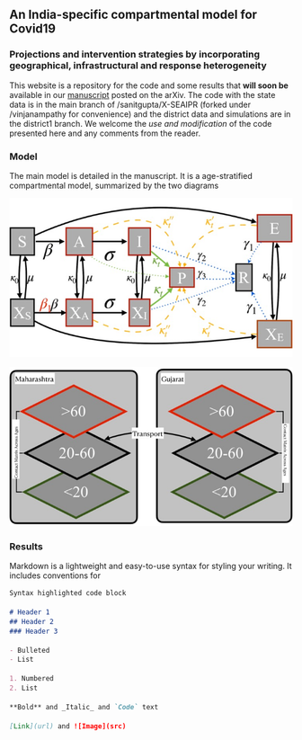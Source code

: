 ## An India-specific compartmental model for Covid19 

### Projections and intervention strategies by incorporating geographical, infrastructural and response heterogeneity

This website is a repository for the code and some results that **will soon be** available in our [manuscript](https://arxiv.org/abs/0906.1259) posted on the arXiv. The code with the state data is in the main branch of /sanitgupta/X-SEAIPR (forked under /vinjanampathy for convenience) and the district data and simulations are in the district1 branch. We welcome the _use and modification_ of the code presented here and any comments from the reader.


### Model

The main model is detailed in the manuscript. It is a age-stratified compartmental model, summarized by the two diagrams

![model](/Images/Slide1.jpeg)

![](/Images/Slide2.jpeg)

### Results

Markdown is a lightweight and easy-to-use syntax for styling your writing. It includes conventions for

```markdown
Syntax highlighted code block

# Header 1
## Header 2
### Header 3

- Bulleted
- List

1. Numbered
2. List

**Bold** and _Italic_ and `Code` text

[Link](url) and ![Image](src)
```
